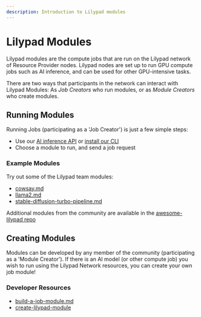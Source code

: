 ```yaml
---
description: Introduction to Lilypad modules
---
```


# Lilypad Modules

Lilypad modules are the compute jobs that are run on the Lilypad network of Resource Provider nodes. Lilypad nodes are set up to run GPU compute jobs such as AI inference, and can be used for other GPU-intensive tasks.

There are two ways that participants in the network can interact with Lilypad Modules: As _Job Creators_ who run modules, or as _Module Creators_ who create modules.

## Running Modules

Running Jobs (participating as a 'Job Creator') is just a few simple steps:

* Use our [AI inference API](../inference-api.md) or [install our CLI](broken-reference)
* Choose a module to run, and send a job request

### **Example Modules**

Try out some of the Lilypad team modules:

* [cowsay.md](cowsay.md "mention")
* [llama2.md](llama2.md "mention")
* [stable-diffusion-turbo-pipeline.md](stable-diffusion-turbo-pipeline.md "mention")

Additional modules from the community are available in the [awesome-lilypad repo](https://github.com/Lilypad-Tech/awesome-Lilypad?tab=readme-ov-file#modules)

## Creating Modules

Modules can be developed by any member of the community (participating as a 'Module Creator'). If there is an AI model (or other compute job) you wish to run using the Lilypad Network resources, you can create your own job module!

### Developer Resources

* [build-a-job-module.md](build-a-job-module.md "mention")
* [create-lilypad-module](create-lilypad-module/ "mention")
